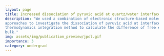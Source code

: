 ```yaml
---
layout: page
title: Increased dissociation of pyruvic acid at quartz/water interface 
description: "We used a combination of electronic structure-based molecular dynamics and free energy perturbation
approaches to investigate the dissociation of pyruvic acid at interface between quartz and water. We employed the 
thermodynamics integration method to calculate the difference of free energies of acid dissociation at interface and 
bulk."  
img: assets/img/publication_preview/jpcl.gif
importance: 3
category: undergrad
---
```


